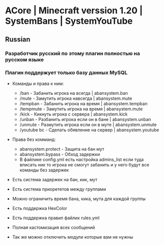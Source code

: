 # ACore | Minecraft verssion 1.20 | SystemBans | SystemYouTube

## Russian

### Разработчик русский по этому плагин полностью на русском языке
### Плагин поддержует только базу данных MySQL

- Команды и права к ним:
  
  - /ban - Забанить игрока на всегда | abansystem.ban
  - /mute - Замутить игрока навсегда | abansystem.mute
  - /tempban - Забанить игрока на время | abansystem.tempban
  - /tempmute - Замутить игрока на время | abansystem.mute 
  - /kick - Кикнуть игрока с сервера | abansystem.kick
  - /unban - Разбанить игрока если он в бане | abansystem.unban
  - /unmute - Размутить игрока если он в муте | abansystem.unmute
  - /youtube bc - Сделать обявление на сервер | abansystem.youtube
    
- Права без комманд:
  
  - abansystem.protect - Защита на бан мут
  - abansystem.bypass - Обход задержки
  - В файлике config.yml есть настройка admins_list если туда вписать ник то игрока не смогут забанить и у него будут все команды без задержек
    
- Есть система задержек на бан, кик, мут
- Есть система приорететов между группами
- Можно ограничить время бана, кика, мута для каждой группы
- Есть поддержка HexColor
- Есть поддержка правил файлик rules.yml
- Полная кастомизация всех сообщений
- Так же можно отключить модули которые вам не нужны
